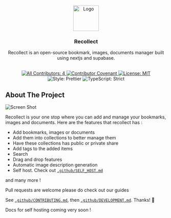 <br/>
<p align="center">
  <a href="https://github.com//Recollect">
    <img src="https://app.recollect.so/favicon.ico" alt="Logo" width="80" height="80">
  </a>

  <h3 align="center">Recollect</h3>

  <p align="center">
    Recollect is an open-source bookmark, images, documents manager built using nextjs and supabase.
    <br/>
    <br/>
  </p>
</p>

<p align="center">
	<a href="#contributors" target="_blank">
<!-- prettier-ignore-start -->
<!-- ALL-CONTRIBUTORS-BADGE:START - Do not remove or modify this section -->
<img alt="All Contributors: 4" src="https://img.shields.io/badge/all_contributors-4-21bb42.svg" />
<!-- ALL-CONTRIBUTORS-BADGE:END -->
<!-- prettier-ignore-end -->
	</a>
	<a href="https://github.com/timelessco/recollect/blob/main/.github/CODE_OF_CONDUCT.md" target="_blank">
		<img alt="Contributor Covenant" src="https://img.shields.io/badge/code_of_conduct-enforced-21bb42" />
	</a>
	<a href="https://github.com/timelessco/recollect/blob/main/LICENSE.md" target="_blank">
		<img alt="License: MIT" src="https://img.shields.io/github/license/timelessco/recollect?color=21bb42">
	</a>
	<img alt="Style: Prettier" src="https://img.shields.io/badge/style-prettier-21bb42.svg" />
	<img alt="TypeScript: Strict" src="https://img.shields.io/badge/typescript-strict-21bb42.svg" />
</p>

## About The Project

![Screen Shot](https://framerusercontent.com/assets/6aRlWSrfJQJTYIASrZ6vXzWTs.jpg)

Recollect is your one stop where you can add and manage your bookmarks, images and documents. Here are the features that recollect has :

- Add bookmarks, images or documents
- Add them into collections to better manage them
- Have these collections has public or private share
- Add tags to the added items
- Search
- Drag and drop features
- Automatic image description generation
- Self host. Check out [`.github/SELF_HOST.md`](./.github/SELF_HOST.md)

and many more !

Pull requests are welcome please do check out our guides

See [`.github/CONTRIBUTING.md`](./.github/CONTRIBUTING.md), then
[`.github/DEVELOPMENT.md`](./.github/DEVELOPMENT.md). Thanks! 💖

Docs for self hosting coming very soon !
